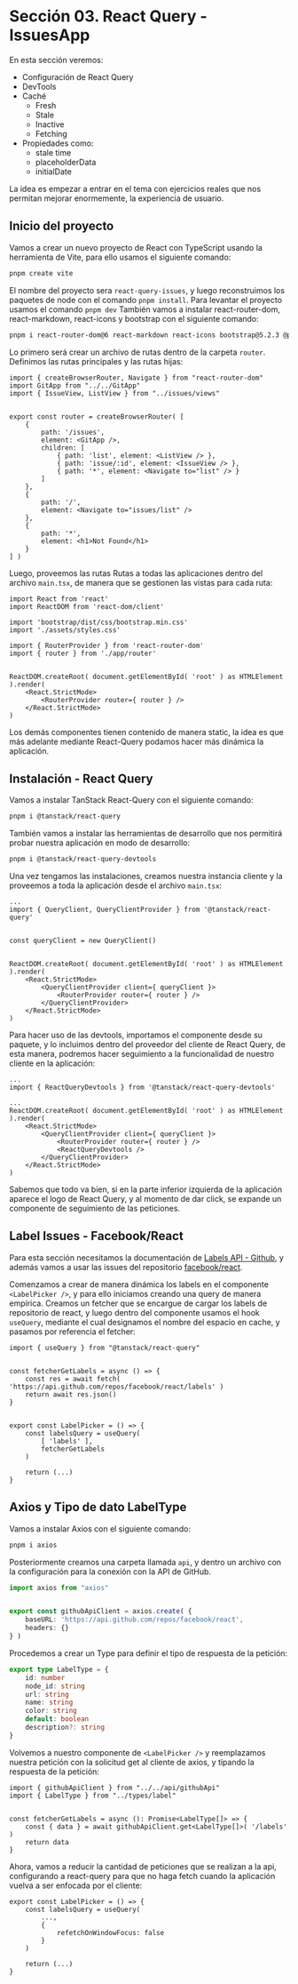 # Sección 03. React Query - IssuesApp

En esta sección veremos:

- Configuración de React Query
- DevTools
- Caché
  - Fresh
  - Stale
  - Inactive
  - Fetching
- Propiedades como:
  - stale time
  - placeholderData
  - initialDate

La idea es empezar a entrar en el tema con ejercicios reales que nos permitan mejorar enormemente, la experiencia de usuario.

## Inicio del proyecto

Vamos a crear un nuevo proyecto de React con TypeScript usando la herramienta de Vite, para ello usamos el siguiente comando:

```txt
pnpm create vite
```

El nombre del proyecto sera `react-query-issues`, y luego reconstruimos los paquetes de node con el comando `pnpm install`. Para levantar el proyecto usamos el comando `pnpm dev` También vamos a instalar react-router-dom, react-markdown, react-icons y bootstrap con el siguiente comando:

```txt
pnpm i react-router-dom@6 react-markdown react-icons bootstrap@5.2.3 @popperjs/core@^2.11.6
```

Lo primero será crear un archivo de rutas dentro de la carpeta `router`. Definimos las rutas principales y las rutas hijas:

```tsx
import { createBrowserRouter, Navigate } from "react-router-dom"
import GitApp from "../../GitApp"
import { IssueView, ListView } from "../issues/views"


export const router = createBrowserRouter( [
    {
        path: '/issues',
        element: <GitApp />,
        children: [
            { path: 'list', element: <ListView /> },
            { path: 'issue/:id', element: <IssueView /> },
            { path: '*', element: <Navigate to="list" /> }
        ]
    },
    {
        path: '/',
        element: <Navigate to="issues/list" />
    },
    {
        path: '*',
        element: <h1>Not Found</h1>
    }
] )
```

Luego, proveemos las rutas Rutas a todas las aplicaciones dentro del archivo `main.tsx`, de manera que se gestionen las vistas para cada ruta:

```tsx
import React from 'react'
import ReactDOM from 'react-dom/client'

import 'bootstrap/dist/css/bootstrap.min.css'
import './assets/styles.css'

import { RouterProvider } from 'react-router-dom'
import { router } from './app/router'


ReactDOM.createRoot( document.getElementById( 'root' ) as HTMLElement ).render(
    <React.StrictMode>
        <RouterProvider router={ router } />
    </React.StrictMode>
)
```

Los demás componentes tienen contenido de manera static, la idea es que más adelante mediante React-Query podamos hacer más dinámica la aplicación.

## Instalación - React Query

Vamos a instalar TanStack React-Query con el siguiente comando:

```txt
pnpm i @tanstack/react-query
```

También vamos a instalar las herramientas de desarrollo que nos permitirá probar nuestra aplicación en modo de desarrollo:

```txt
pnpm i @tanstack/react-query-devtools
```

Una vez tengamos las instalaciones, creamos nuestra instancia cliente y la proveemos a toda la aplicación desde el archivo `main.tsx`:

```tsx
...
import { QueryClient, QueryClientProvider } from '@tanstack/react-query'


const queryClient = new QueryClient()


ReactDOM.createRoot( document.getElementById( 'root' ) as HTMLElement ).render(
    <React.StrictMode>
        <QueryClientProvider client={ queryClient }>
            <RouterProvider router={ router } />
        </QueryClientProvider>
    </React.StrictMode>
)
```

Para hacer uso de las devtools, importamos el componente desde su paquete, y lo incluimos dentro del proveedor del cliente de React Query, de esta manera, podremos hacer seguimiento a la funcionalidad de nuestro cliente en la aplicación:

```tsx
...
import { ReactQueryDevtools } from '@tanstack/react-query-devtools'

...
ReactDOM.createRoot( document.getElementById( 'root' ) as HTMLElement ).render(
    <React.StrictMode>
        <QueryClientProvider client={ queryClient }>
            <RouterProvider router={ router } />
            <ReactQueryDevtools />
        </QueryClientProvider>
    </React.StrictMode>
)
```

Sabemos que todo va bien, si en la parte inferior izquierda de la aplicación aparece el logo de React Query, y al momento de dar click, se expande un componente de seguimiento de las peticiones.

## Label Issues - Facebook/React

Para esta sección necesitamos la documentación de [Labels API - Github](https://docs.github.com/en/rest/issues/labels?apiVersion=2022-11-28), y además vamos a usar las issues del repositorio [facebook/react](https://github.com/facebook/react/issues).

Comenzamos a crear de manera dinámica los labels en el componente `<LabelPicker />`, y para ello iniciamos creando una query de manera empírica. Creamos un fetcher que se encargue de cargar los labels de repositorio de react, y luego dentro del componente usamos el hook `useQuery`, mediante el cual designamos el nombre del espacio en cache, y pasamos por referencia el fetcher:

```tsx
import { useQuery } from "@tanstack/react-query"


const fetcherGetLabels = async () => {
    const res = await fetch( 'https://api.github.com/repos/facebook/react/labels' )
    return await res.json()
}


export const LabelPicker = () => {
    const labelsQuery = useQuery(
        [ 'labels' ],
        fetcherGetLabels
    )

    return (...)
}
```

## Axios y Tipo de dato LabelType

Vamos a instalar Axios con el siguiente comando:

```txt
pnpm i axios
```

Posteriormente creamos una carpeta llamada `api`, y dentro un archivo con la configuración para la conexión con la API de GitHub.

```ts
import axios from "axios"


export const githubApiClient = axios.create( {
    baseURL: 'https://api.github.com/repos/facebook/react',
    headers: {}
} )
```

Procedemos a crear un Type para definir el tipo de respuesta de la petición:

```ts
export type LabelType = {
    id: number
    node_id: string
    url: string
    name: string
    color: string
    default: boolean
    description?: string
}
```

Volvemos a nuestro componente de `<LabelPicker />` y reemplazamos nuestra petición con la solicitud get al cliente de axios, y tipando la respuesta de la petición:

```tsx
import { githubApiClient } from "../../api/githubApi"
import { LabelType } from "../types/label"


const fetcherGetLabels = async (): Promise<LabelType[]> => {
    const { data } = await githubApiClient.get<LabelType[]>( '/labels' )
    return data
}
```

Ahora, vamos a reducir la cantidad de peticiones que se realizan a la api, configurando a react-query para que no haga fetch cuando la aplicación vuelva a ser enfocada por el cliente:

```tsx
export const LabelPicker = () => {
    const labelsQuery = useQuery(
        ...,
        {
            refetchOnWindowFocus: false
        }
    )

    return (...)
}
```
